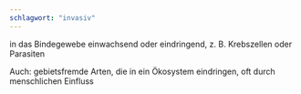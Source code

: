```yaml
---
schlagwort: "invasiv"
---
```


in das Bindegewebe einwachsend oder eindringend, z. B. Krebszellen oder Parasiten

Auch: gebietsfremde Arten, die in ein Ökosystem eindringen, oft durch menschlichen Einfluss

